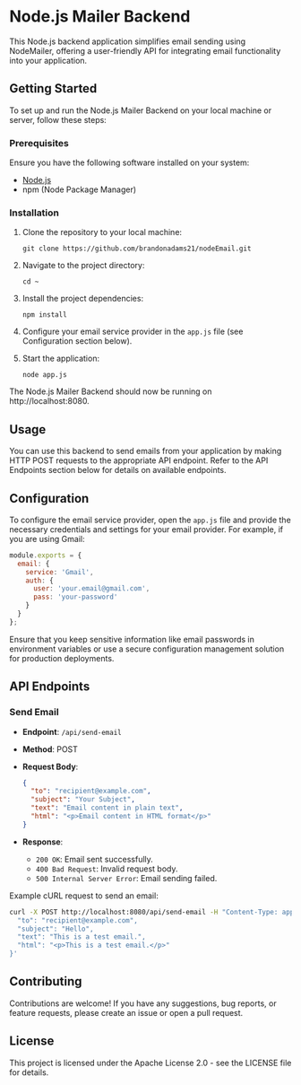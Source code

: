 # Node.js Mailer Backend

This Node.js backend application simplifies email sending using NodeMailer, offering a user-friendly API for integrating email functionality into your application.

## Getting Started

To set up and run the Node.js Mailer Backend on your local machine or server, follow these steps:

### Prerequisites

Ensure you have the following software installed on your system:

- [Node.js](https://nodejs.org/)
- npm (Node Package Manager)

### Installation

1. Clone the repository to your local machine:

   ```
   git clone https://github.com/brandonadams21/nodeEmail.git
   ```

2. Navigate to the project directory:

   ```
   cd ~
   ```

3. Install the project dependencies:

   ```
   npm install
   ```

4. Configure your email service provider in the `app.js` file (see Configuration section below).

5. Start the application:

   ```
   node app.js
   ```

The Node.js Mailer Backend should now be running on http://localhost:8080.

## Usage

You can use this backend to send emails from your application by making HTTP POST requests to the appropriate API endpoint. Refer to the API Endpoints section below for details on available endpoints.

## Configuration

To configure the email service provider, open the `app.js` file and provide the necessary credentials and settings for your email provider. For example, if you are using Gmail:

```javascript
module.exports = {
  email: {
    service: 'Gmail',
    auth: {
      user: 'your.email@gmail.com',
      pass: 'your-password'
    }
  }
};
```

Ensure that you keep sensitive information like email passwords in environment variables or use a secure configuration management solution for production deployments.

## API Endpoints

### Send Email

- **Endpoint**: `/api/send-email`
- **Method**: POST
- **Request Body**:

  ```json
  {
    "to": "recipient@example.com",
    "subject": "Your Subject",
    "text": "Email content in plain text",
    "html": "<p>Email content in HTML format</p>"
  }
  ```

- **Response**:

  - `200 OK`: Email sent successfully.
  - `400 Bad Request`: Invalid request body.
  - `500 Internal Server Error`: Email sending failed.

Example cURL request to send an email:

```bash
curl -X POST http://localhost:8080/api/send-email -H "Content-Type: application/json" -d '{
  "to": "recipient@example.com",
  "subject": "Hello",
  "text": "This is a test email.",
  "html": "<p>This is a test email.</p>"
}'
```

## Contributing

Contributions are welcome! If you have any suggestions, bug reports, or feature requests, please create an issue or open a pull request.

## License

This project is licensed under the Apache License 2.0 - see the LICENSE file for details.